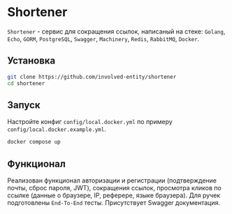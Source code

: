 # Shortener
`Shortener` - сервис для сокращения ссылок, написаный на стеке: `Golang`, `Echo`, `GORM`, `PostgreSQL`, `Swagger`, `Machinery`, `Redis`, `RabbitMQ`, `Docker`.
## Установка
```bash
git clone https://github.com/involved-entity/shortener
cd shortener
```
## Запуск
Настройте конфиг `config/local.docker.yml` по примеру `config/local.docker.example.yml`.
```bash
docker compose up
```
## Функционал
Реализован функционал авторизации и регистрации (подтверждение почты, сброс пароля, JWT), сокращения ссылок, просмотра кликов по ссылке (данные о браузере, IP, реферере, языке браузера). Для ручек подготовлены `End-To-End` тесты. Присутствует Swagger документация.
